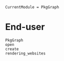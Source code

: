 
```@meta
CurrentModule = PkgGraph
```

# End-user

```@docs
PkgGraph
open
create
rendering_websites
```
